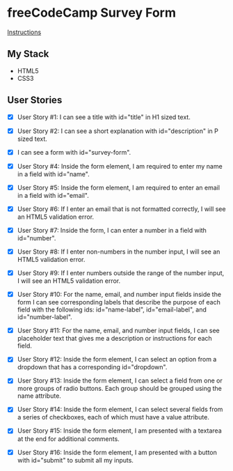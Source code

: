 # freeCodeCamp Survey Form 

[Instructions](https://beta.freecodecamp.org/en/challenges/applied-responsive-web-design-projects/build-a-survey-form)

## My Stack
- HTML5
- CSS3

## User Stories

- [X] User Story #1: I can see a title with id="title" in H1 sized text.

- [X] User Story #2: I can see a short explanation with id="description" in P sized text.

- [X] I can see a form with id="survey-form".

- [X] User Story #4: Inside the form element, I am required to enter my name in a field with id="name".

- [X] User Story #5: Inside the form element, I am required to enter an email in a field with id="email".

- [X] User Story #6: If I enter an email that is not formatted correctly, I will see an HTML5 validation error.

- [X] User Story #7: Inside the form, I can enter a number in a field with id="number".

- [X] User Story #8: If I enter non-numbers in the number input, I will see an HTML5 validation error.

- [X] User Story #9: If I enter numbers outside the range of the number input, I will see an HTML5 validation error.

- [X] User Story #10: For the name, email, and number input fields inside the form I can see corresponding labels that describe the purpose of each field with the following ids: id="name-label", id="email-label", and id="number-label".

- [X] User Story #11: For the name, email, and number input fields, I can see placeholder text that gives me a description or instructions for each field.

- [X] User Story #12: Inside the form element, I can select an option from a dropdown that has a corresponding id="dropdown".

- [X] User Story #13: Inside the form element, I can select a field from one or more groups of radio buttons. Each group should be grouped using the name attribute.

- [X] User Story #14: Inside the form element, I can select several fields from a series of checkboxes, each of which must have a value attribute.

- [X] User Story #15: Inside the form element, I am presented with a textarea at the end for additional comments.

- [X] User Story #16: Inside the form element, I am presented with a button with id="submit" to submit all my inputs.